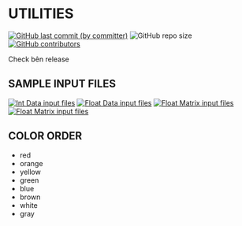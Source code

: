 # UTILITIES

[![GitHub last commit (by committer)](https://img.shields.io/github/last-commit/NMLT-NTTMK-K18/Utilities?style=for-the-badge)](../../../commits/main)
![GitHub repo size](https://img.shields.io/github/repo-size/NMLT-NTTMK-K18/Utilities?style=for-the-badge)
[![GitHub contributors](https://img.shields.io/github/contributors/NMLT-NTTMK-K18/Utilities?style=for-the-badge)](../../../graphs/contributors)

Check bên release

## SAMPLE INPUT FILES

[![Int Data input files](https://img.shields.io/badge/int_data_inp-download-red?style=for-the-badge)](../../../releases/download/INP/INT_DATA_INP.zip)
[![Float Data input files](https://img.shields.io/badge/float_data_inp-download-orange?style=for-the-badge)](../../../releases/download/INP/FLOAT_DATA_INP.zip)
[![Float Matrix input files](https://img.shields.io/badge/float_matrix_inp-download-yellow?style=for-the-badge)](../../../releases/download/INP/FLOAT_MATRIX_DATA_INP.zip)
[![Float Matrix input files](https://img.shields.io/badge/float_matrix_inp-download-green?style=for-the-badge)](../../../releases/download/INP/FLOAT_MATRIX_DATA_INP.zip)

## COLOR ORDER

-   red
-   orange
-   yellow
-   green
-   blue
-   brown
-   white
-   gray
